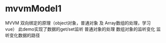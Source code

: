 # mvvmModel1
MVVM 双向绑定的原理（object对象，普通对象 及 Array数组的处理，学习vue）
此demo实现了数据的get/set监听
普通对象的处理
数组对象的监听变化
监听变化数据的路径